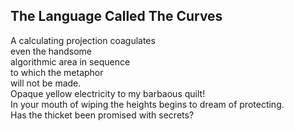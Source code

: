 The Language Called The Curves
------------------------------
A calculating projection coagulates  
even the handsome  
algorithmic area in sequence  
to which the metaphor  
will not be made.  
Opaque yellow electricity to my barbaous quilt!  
In your mouth of wiping the heights begins to dream of protecting.  
Has the thicket been promised with secrets?  
